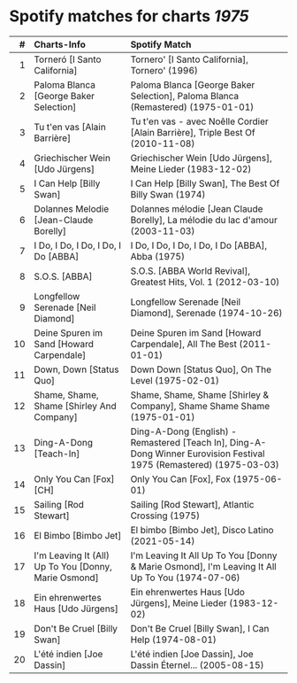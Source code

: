 # Spotify matches for charts *1975*

|    # | Charts-Info                                          | Spotify Match                                                                                                        |
| ---: | :--------------------------------------------------- | :------------------------------------------------------------------------------------------------------------------- |
|    1 | Torneró [I Santo California]                         | Tornero' [I Santo California], Tornero' (1996)                                                                       |
|    2 | Paloma Blanca [George Baker Selection]               | Paloma Blanca [George Baker Selection], Paloma Blanca (Remastered) (1975-01-01)                                      |
|    3 | Tu t'en vas [Alain Barrière]                         | Tu t'en vas - avec Noêlle Cordier [Alain Barrière], Triple Best Of (2010-11-08)                                      |
|    4 | Griechischer Wein [Udo Jürgens]                      | Griechischer Wein [Udo Jürgens], Meine Lieder (1983-12-02)                                                           |
|    5 | I Can Help [Billy Swan]                              | I Can Help [Billy Swan], The Best Of Billy Swan (1974)                                                               |
|    6 | Dolannes Melodie [Jean-Claude Borelly]               | Dolannes mélodie [Jean Claude Borelly], La mélodie du lac d'amour (2003-11-03)                                       |
|    7 | I Do, I Do, I Do, I Do, I Do [ABBA]                  | I Do, I Do, I Do, I Do, I Do [ABBA], Abba (1975)                                                                     |
|    8 | S.O.S. [ABBA]                                        | S.O.S. [ABBA World Revival], Greatest Hits, Vol. 1 (2012-03-10)                                                      |
|    9 | Longfellow Serenade [Neil Diamond]                   | Longfellow Serenade [Neil Diamond], Serenade (1974-10-26)                                                            |
|   10 | Deine Spuren im Sand [Howard Carpendale]             | Deine Spuren im Sand [Howard Carpendale], All The Best (2011-01-01)                                                  |
|   11 | Down, Down [Status Quo]                              | Down Down [Status Quo], On The Level (1975-02-01)                                                                    |
|   12 | Shame, Shame, Shame [Shirley And Company]            | Shame, Shame, Shame [Shirley & Company], Shame Shame Shame (1975-01-01)                                              |
|   13 | Ding-A-Dong [Teach-In]                               | Ding-A-Dong (English) - Remastered [Teach In], Ding-A-Dong Winner Eurovision Festival 1975 (Remastered) (1975-03-03) |
|   14 | Only You Can [Fox] [CH]                              | Only You Can [Fox], Fox (1975-06-01)                                                                                 |
|   15 | Sailing [Rod Stewart]                                | Sailing [Rod Stewart], Atlantic Crossing (1975)                                                                      |
|   16 | El Bimbo [Bimbo Jet]                                 | El bimbo [Bimbo Jet], Disco Latino (2021-05-14)                                                                      |
|   17 | I'm Leaving It (All) Up To You [Donny, Marie Osmond] | I'm Leaving It All Up To You [Donny & Marie Osmond], I'm Leaving It All Up To You (1974-07-06)                       |
|   18 | Ein ehrenwertes Haus [Udo Jürgens]                   | Ein ehrenwertes Haus [Udo Jürgens], Meine Lieder (1983-12-02)                                                        |
|   19 | Don't Be Cruel [Billy Swan]                          | Don't Be Cruel [Billy Swan], I Can Help (1974-08-01)                                                                 |
|   20 | L'été indien [Joe Dassin]                            | L'été indien [Joe Dassin], Joe Dassin Éternel... (2005-08-15)                                                        |
